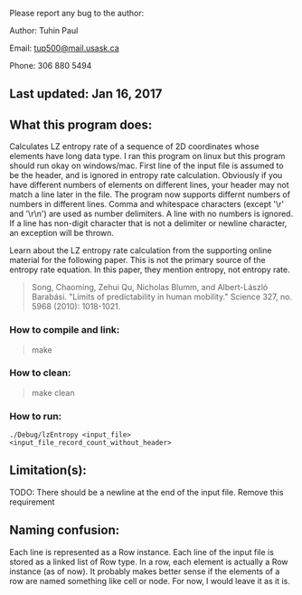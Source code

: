 Please report any bug to the author:

Author: Tuhin Paul

Email: tup500@mail.usask.ca

Phone: 306 880 5494



Last updated: Jan 16, 2017
--------------------------


What this program does:
-----------------------

Calculates LZ entropy rate of a sequence of 2D coordinates whose elements have long data type.
I ran this program on linux but this program should run okay on windows/mac.
First line of the input file is assumed to be the header, and is ignored in entropy rate calculation.
Obviously if you have different numbers of elements on different lines, your header may not match a line later in the file.
The program now supports differnt numbers of numbers in different lines.
Comma and whitespace characters (except '\r' and '\r\n') are used as number delimiters.
A line with no numbers is ignored.
If a line has non-digit character that is not a delimiter or newline character, an exception will be thrown.

Learn about the LZ entropy rate calculation from the supporting online material for the following paper.
This is not the primary source of the entropy rate equation. In this paper, they mention entropy, not entropy rate.

> Song, Chaoming, Zehui Qu, Nicholas Blumm, and Albert-László Barabási. "Limits of predictability in human mobility." Science 327, no. 5968 (2010): 1018-1021.


### How to compile and link:

>	make

### How to clean:

>	make clean

### How to run:
	./Debug/lzEntropy <input_file> <input_file_record_count_without_header>


Limitation(s):
--------------

TODO: There should be a newline at the end of the input file. Remove this requirement


Naming confusion:
-----------------

Each line is represented as a Row instance. Each line of the input file is stored as a linked list of Row type. In a row, each element is actually a Row instance (as of now).
It probably makes better sense if the elements of a row are named something like cell or node.
For now, I would leave it as it is.

